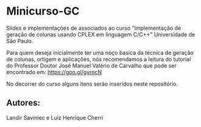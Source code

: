 # Minicurso-GC
Slides e implementações de associados ao curso "Implementação de geração de colunas usando CPLEX em linguagem C/C++"
Universidade de São Paulo.

Para quem deseja inicialmente ter uma noço basica da técnica de geração de colunas, ortigem e aplicações, nós recomendamos a leitura do tutorial do Professor Doutor José Manuel Valério de Carvalho que pode ser encontrado em: https://goo.gl/gvrocN



No decorrer do curso alguns itens serão inseridos neste repositório.



## Autores: 
Landir Saviniec e Luiz Henrique Cherri
